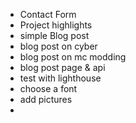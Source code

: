 - Contact Form
- Project highlights
- simple Blog post
- blog post on cyber
- blog post on mc modding
- blog post page & api
- test with lighthouse
- choose a font
- add pictures
-
